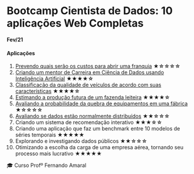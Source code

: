 

# Bootcamp Cientista de Dados: 10 aplicações Web Completas
**Fev/21**


#### Aplicações
1.  [Prevendo quais serão os custos para abrir uma franquia](https://github.com/gutokuster/Aplicacoes-Web-R-Shiny/tree/main/Aplicacoes/01-prevendo-os-custos-para-abrir-uma-franquia)  **★☆☆☆☆**
2.  [Criando um mentor de Carreira em Ciência de Dados usando Inteligência Artificial](https://github.com/gutokuster/Aplicacoes-Web-R-Shiny/tree/main/Aplicacoes/02-criando-um-mentor-de-carreira-em-ciencia-de-dados-usando-IA)  **★★★★☆**
3.  [Classificação da qualidade de veículos de acordo com suas características](https://github.com/gutokuster/Aplicacoes-Web-R-Shiny/tree/main/Aplicacoes/03-prevendo-a-qualidade-de-veiculos)  **★★★★☆**
4.  [Estimando a produção futura de um fazenda leiteira](https://github.com/gutokuster/Aplicacoes-Web-R-Shiny/tree/main/Aplicacoes/04-analisando-e-prevendo-a-producao-de-leite)  **★★★★☆**
5.  [Avaliando a probabilidade da quebra de equipamentos em uma fábrica](https://github.com/gutokuster/Aplicacoes-Web-R-Shiny/tree/main/Aplicacoes/05-avaliando-a-probabilidade-de-quebra-de-equipamentos-em-uma-industria)  **★☆☆☆☆**
6.  [Avaliando se dados estão normalmente distribuídos](https://github.com/gutokuster/Aplicacoes-Web-R-Shiny/tree/main/Aplicacoes/06-aplicacao-web-para-avaliar-a-normalidade-de-dados)  **★★☆☆☆**
7.  Criando um sistema de recomendação interativo  **★★★☆☆**
8.  Criando uma aplicação que faz um benchmark entre 10 modelos de séries temporais  **★★★★★**
9.  Explorando e investigando dados públicos  **★★☆☆☆**
10.  Otimizando a escolha da carga de uma empresa aérea, tornando seu processo mais lucrativo  **★★★★★**


:mortar_board: Curso Profº Fernando Amaral

